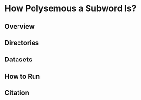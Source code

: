# How Polysemous a Subword Is?

## Overview


## Directories


## Datasets


## How to Run


## Citation
